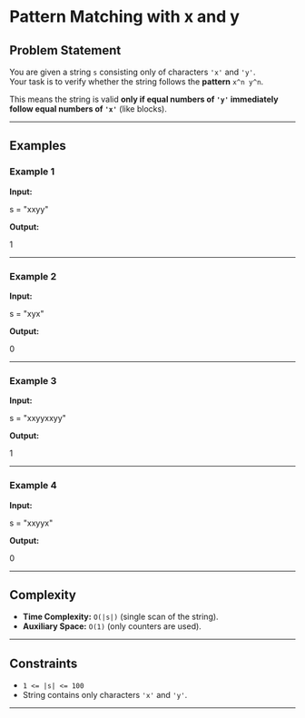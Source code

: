 # Pattern Matching with x and y

## Problem Statement
You are given a string `s` consisting only of characters `'x'` and `'y'`.  
Your task is to verify whether the string follows the **pattern** `x^n y^n`.  

This means the string is valid **only if equal numbers of `'y'` immediately follow equal numbers of `'x'`** (like blocks).  

---

## Examples

### Example 1
**Input:**  

s = "xxyy"

**Output:**  

1


---

### Example 2
**Input:**  

s = "xyx"

**Output:**  

0


---

### Example 3
**Input:**  

s = "xxyyxxyy"

**Output:**  

1


---

### Example 4
**Input:**  

s = "xxyyx"

**Output:**  

0


---

## Complexity
- **Time Complexity:** `O(|s|)` (single scan of the string).  
- **Auxiliary Space:** `O(1)` (only counters are used).  

---

## Constraints
- `1 <= |s| <= 100`  
- String contains only characters `'x'` and `'y'`.

---
